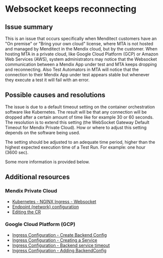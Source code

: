 # Websocket keeps reconnecting 

## Issue summary

This is an issue that occurs specifically when Menditect customers have an "On premise" or "Bring your own cloud" license, where MTA is not hosted and managed by Menditect in the Mendix cloud, but by the customer.
When hosting MTA in a private cloud, like Google Cloud Platform (GCP) or Amazon Web Services (AWS), system administrators may notice that the Websocket communication between a Mendix App under test and MTA keeps dropping and reconnecting.
Also Test Automators in MTA will notice that the connection to their Mendix App under test appears stable but whenever they execute a test it will fail with an error. 

## Possible causes and resolutions

The issue is due to a default timeout setting on the container orchestration software like Kubernetes. The result will be that any connection will be dropped after a certain amount of time like for example 30 or 60 seconds.
The resolution is to extend this setting (the WebSocket Gateway Default Timeout for Mendix Private Cloud). 
How or where to adjust this setting depends on the software being used.

The setting should be adjusted to an adequate time period, higher than the highest expected execution time of a Test Run. 
For example: one hour (3600 sec).

Some more information is provided below.


## Additional resources

### Mendix Private Cloud
- [Kubernetes - NGINX Ingress - Websocket](https://kubernetes.github.io/ingress-nginx/user-guide/miscellaneous/#websockets)
- [Endpoint (network) configuration](https://docs.mendix.com/developerportal/deploy/private-cloud-cluster/#advanced-network-settings)
- [Editing the CR](https://docs.mendix.com/developerportal/deploy/private-cloud-operator/#edit-cr)

### Google Cloud Platform (GCP)
- [Ingress Configuration - Create Backend Config](https://cloud.google.com/kubernetes-engine/docs/how-to/ingress-configuration#create_backendconfig)
- [Ingress Configuration - Creating a Service](https://cloud.google.com/kubernetes-engine/docs/how-to/ingress-configuration#create_service)
- [Ingress Configuration - Backend service timeout](https://cloud.google.com/kubernetes-engine/docs/how-to/ingress-configuration#timeout)
- [Ingress Configuration - Adding BackendConfig](https://cloud.google.com/kubernetes-engine/docs/how-to/ingress-configuration#same_backendconfig_for_all_service_ports)